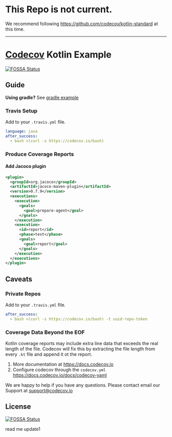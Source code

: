 # This Repo is not current.
We recommend following https://github.com/codecov/kotlin-standard at this time.

----

# [Codecov][1] Kotlin Example
[![FOSSA Status](https://app.fossa.com/api/projects/git%2Bgithub.com%2Fcodecov%2Fexample-kotlin.svg?type=shield)](https://app.fossa.com/projects/git%2Bgithub.com%2Fcodecov%2Fexample-kotlin?ref=badge_shield)

## Guide

**Using gradle?** See [gradle example](https://github.com/codecov/example-gradle)

### Travis Setup

Add to your `.travis.yml` file.
```yml
language: java
after_success:
  - bash <(curl -s https://codecov.io/bash)
```
### Produce Coverage Reports
#### Add Jacoco plugin
```xml
<plugin>
  <groupId>org.jacoco</groupId>
  <artifactId>jacoco-maven-plugin</artifactId>
  <version>0.7.9</version>
  <executions>
    <execution>
      <goals>
        <goal>prepare-agent</goal>
      </goals>
    </execution>
    <execution>
      <id>report</id>
      <phase>test</phase>
      <goals>
        <goal>report</goal>
      </goals>
    </execution>
  </executions>
</plugin>
```
## Caveats
### Private Repos
Add to your `.travis.yml` file.
```yml
after_success:
  - bash <(curl -s https://codecov.io/bash) -t uuid-repo-token
```

### Coverage Data Beyond the EOF

Kotlin coverage reports may include extra line data that exceeds the real length of the file. Codecov will fix this by extracting the file length from every `.kt` file and append it ot the report.


1. More documentation at https://docs.codecov.io
2. Configure codecov through the `codecov.yml`  https://docs.codecov.io/docs/codecov-yaml

We are happy to help if you have any questions. Please contact email our Support at [support@codecov.io](mailto:support@codecov.io)

[1]: https://codecov.io/


## License
[![FOSSA Status](https://app.fossa.com/api/projects/git%2Bgithub.com%2Fcodecov%2Fexample-kotlin.svg?type=large)](https://app.fossa.com/projects/git%2Bgithub.com%2Fcodecov%2Fexample-kotlin?ref=badge_large)


read me update1
